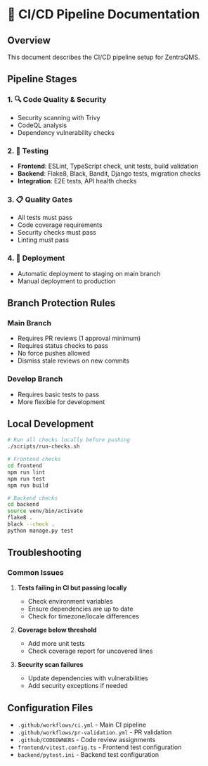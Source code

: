 # 🚀 CI/CD Pipeline Documentation

## Overview

This document describes the CI/CD pipeline setup for ZentraQMS.

## Pipeline Stages

### 1. 🔍 Code Quality & Security
- Security scanning with Trivy
- CodeQL analysis
- Dependency vulnerability checks

### 2. 🧪 Testing
- **Frontend**: ESLint, TypeScript check, unit tests, build validation
- **Backend**: Flake8, Black, Bandit, Django tests, migration checks
- **Integration**: E2E tests, API health checks

### 3. 📋 Quality Gates
- All tests must pass
- Code coverage requirements
- Security checks must pass
- Linting must pass

### 4. 🚀 Deployment
- Automatic deployment to staging on main branch
- Manual deployment to production

## Branch Protection Rules

### Main Branch
- Requires PR reviews (1 approval minimum)
- Requires status checks to pass
- No force pushes allowed
- Dismiss stale reviews on new commits

### Develop Branch  
- Requires basic tests to pass
- More flexible for development

## Local Development

```bash
# Run all checks locally before pushing
./scripts/run-checks.sh

# Frontend checks
cd frontend
npm run lint
npm run test
npm run build

# Backend checks
cd backend
source venv/bin/activate
flake8 .
black --check .
python manage.py test
```

## Troubleshooting

### Common Issues

1. **Tests failing in CI but passing locally**
   - Check environment variables
   - Ensure dependencies are up to date
   - Check for timezone/locale differences

2. **Coverage below threshold**
   - Add more unit tests
   - Check coverage report for uncovered lines

3. **Security scan failures**
   - Update dependencies with vulnerabilities
   - Add security exceptions if needed

## Configuration Files

- `.github/workflows/ci.yml` - Main CI pipeline
- `.github/workflows/pr-validation.yml` - PR validation
- `.github/CODEOWNERS` - Code review assignments
- `frontend/vitest.config.ts` - Frontend test configuration
- `backend/pytest.ini` - Backend test configuration
